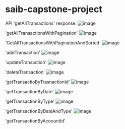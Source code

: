 # saib-capstone-project
API 'getAllTransactions' response:
![image](https://user-images.githubusercontent.com/72761811/144857633-d720dbc3-123f-4c5b-899c-64673ab0fdac.png)

'getAllTransactionsWithPagination'
![image](https://user-images.githubusercontent.com/72761811/144858026-44f33ecc-6b3d-429d-9fcf-f799b64c302f.png)

'GetAllTransactionsWithPaginationAndSorted'
![image](https://user-images.githubusercontent.com/72761811/144858170-bb17b01a-e3a8-4265-8cd0-60d85311cd1a.png)

'addTransaction'
![image](https://user-images.githubusercontent.com/72761811/144858391-80cca8e0-83b4-45a9-bb2e-9e42b5b16b4a.png)

'updateTransaction'
![image](https://user-images.githubusercontent.com/72761811/144858669-a4c2517e-5076-4301-9ea6-cd541e9ab881.png)

'deleteTransaction'
![image](https://user-images.githubusercontent.com/72761811/144858794-f80ee2cc-5fc5-433f-a114-2168b9892931.png)

'getTransactioByTrasnactionId'
![image](https://user-images.githubusercontent.com/72761811/144859347-e3c7487f-03f5-4a22-a3cb-d9a27a8562c4.png)

'getTransactionByDate'
![image](https://user-images.githubusercontent.com/72761811/144859521-992fb161-1ea5-42bc-b8ba-adcbd3368345.png)

'getTransactionByType'
![image](https://user-images.githubusercontent.com/72761811/144859705-00b14607-2a86-468c-8805-a852ebf20fd5.png)

'getTransactionByDateAndType'
![image](https://user-images.githubusercontent.com/72761811/144859880-4ae6bcb0-2e5e-436c-b98f-cb8fa7367351.png)

'getTransactionByAcoountId'
